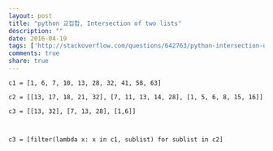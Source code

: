 ```yaml
---
layout: post
title: "python 교집합, Intersection of two lists"
description: ""
date: 2016-04-19
tags: ['http://stackoverflow.com/questions/642763/python-intersection-of-two-lists']
comments: true
share: true
---
```



    c1 = [1, 6, 7, 10, 13, 28, 32, 41, 58, 63]
    
    c2 = [[13, 17, 18, 21, 32], [7, 11, 13, 14, 28], [1, 5, 6, 8, 15, 16]]
    
    c3 = [[13, 32], [7, 13, 28], [1,6]]
    
    
    
    c3 = [filter(lambda x: x in c1, sublist) for sublist in c2]
